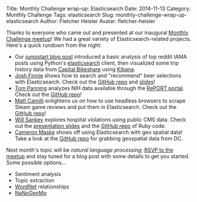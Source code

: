 Title: Monthly Challenge wrap-up: Elasticsearch
Date: 2014-11-13
Category: Monthly Challenge
Tags: elasticsearch
Slug: monthly-challenge-wrap-up-elasticsearch
Author: Fletcher Heisler
Avatar: fletcher-heisler


Thanks to everyone who came out and presented at our inaugural [Monthly Challenge meetup](http://www.meetup.com/TrackMaven-Monthly-Challenge/)! We had a great variety of Elasticsearch-related projects. Here's a quick rundown from the night:

* Our [jumpstart blog post](http://engineroom.trackmaven.com/blog/first-monthly-challenge-elasticsearch/) introduced a basic analysis of top reddit IAMA posts using Python's [elasticsearch](https://www.elasticsearch.org/guide/en/elasticsearch/client/python-api/current/) client, then visualized some trip history data from [Capital Bikeshare](http://www.capitalbikeshare.com/trip-history-data) using [Kibana](http://www.elasticsearch.org/overview/kibana/).
* [Josh Finnie](https://twitter.com/joshfinnie) shows how to search and "recommend" beer selections with Elasticsearch. Check out the [GitHub repo](https://github.com/joshfinnie/beer-rec) and [slides](http://www.joshfinnie.com/talks/beer-search-and-recs-in-es/#/)!
* [Tom Panning](https://twitter.com/TomPanning) analyzes NIH data available through the [RePORT portal](http://report.nih.gov/). Check out the [GitHub repo](https://github.com/tpanning/nih-report)!
* [Matt Camilli](https://twitter.com/mlcamilli) enlightens us on how to use headless browsers to scrape Steam game reviews and put them in Elasticsearch. Check out the [GitHub repo](https://github.com/mlcamilli/SteamReviewParser)!
* [Will Sankey](https://twitter.com/wsankey) explores hospital violations using public CMS data. Check out the [presentation slides](http://slides.com/williamsankey/trackmaven-meetup-deck-11-12-2014) and the [GitHub repo](https://github.com/wsankey/elastic_health) of Ruby code.
* [Cameron Maske](https://twitter.com/cameronmaske) shows off using Elasticsearch with geo spatial data! Take a look at the [GitHub repo](https://github.com/cameronmaske/geo-dc) for grabbing geospatial data from DC.

Next month's topic will be *natural language processing*; [RSVP to the meetup](http://www.meetup.com/TrackMaven-Monthly-Challenge/events/218683569/) and stay tuned for a blog post with some details to get you started. Some possible options...

* Sentiment analysis
* Topic extraction
* [WordNet](http://wordnet.princeton.edu/) relationships
* [NaNoGenMo](https://github.com/dariusk/NaNoGenMo-2014)
